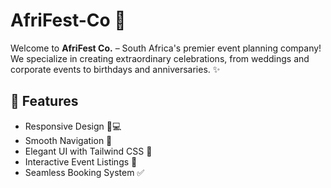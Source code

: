 # AfriFest-Co 🎉

Welcome to **AfriFest Co.** – South Africa's premier event planning company! We specialize in creating extraordinary celebrations, from weddings and corporate events to birthdays and anniversaries. ✨

## 🌟 Features

- Responsive Design 📱💻
- Smooth Navigation 🚀
- Elegant UI with Tailwind CSS 🎨
- Interactive Event Listings 📅
- Seamless Booking System ✅
